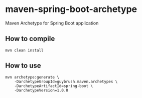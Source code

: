 # maven-spring-boot-archetype
Maven Archetype for Spring Boot application

## How to compile

    mvn clean install

## How to use

    mvn archetype:generate \
        -DarchetypeGroupId=guybrush.maven.archetypes \
        -DarchetypeArtifactId=spring-boot \
        -DarchetypeVersion=1.0.0
